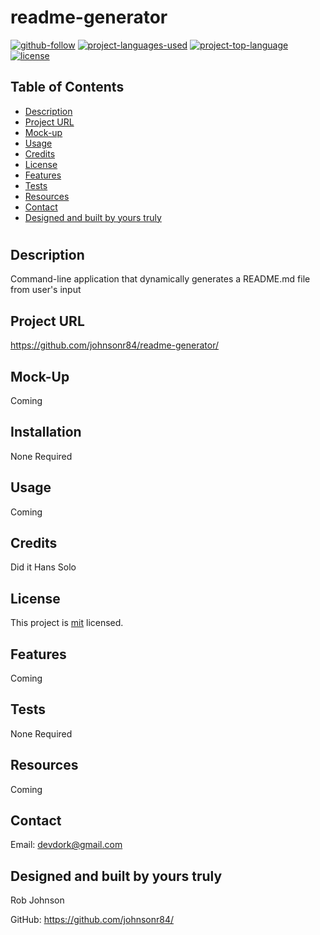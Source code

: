 
  # readme-generator 

  [![github-follow](https://img.shields.io/github/followers/johnsonr84?label=Follow&logoColor=lightgrey&style=social)](https://github.com/johnsonr84)
  [![project-languages-used](https://img.shields.io/github/languages/count/johnsonr84/readme-generator?color=orange)](https://github.com/johnsonr84/readme-generator)
  [![project-top-language](https://img.shields.io/github/languages/top/johnsonr84/readme-generator?color=yellow)](https://github.com/johnsonr84/readme-generator)
  [![license](https://img.shields.io/badge/license-mit-brightgreen.svg)](https://choosealicense.com/licenses/mit/)

  ## Table of Contents 
  * [Description](#Description)
  * [Project URL](#Project-URL)
  * [Mock-up](#Mock-up)
  * [Usage](#Usage)
  * [Credits](#Credits)
  * [License](#License)
  * [Features](#Features)
  * [Tests](#Tests)
  * [Resources](#Resources)
  * [Contact](#Contact)
  * [Designed and built by yours truly](#Designed-and-built-by-yours-truly)
  #
  
  ## Description 
  Command-line application that dynamically generates a README.md file from user's input 

  ## Project URL
  https://github.com/johnsonr84/readme-generator/ 

  ## Mock-Up
  Coming  

  ## Installation 
  None Required 

  ## Usage 
  Coming 

  ## Credits 
  Did it Hans Solo 

  ## License 
  This project is [mit](https://choosealicense.com/licenses/mit/) licensed.

  ## Features
  Coming 

  ## Tests
  None Required 

  ## Resources
  Coming 

  ## Contact
  Email: devdork@gmail.com 

  ## Designed and built by yours truly
  Rob Johnson  

  GitHub: https://github.com/johnsonr84/ 

  